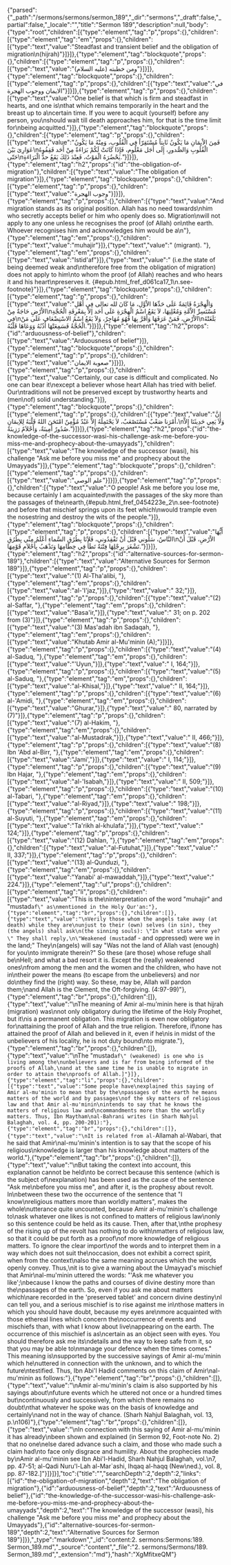 {"parsed":{"_path":"/sermons/sermons/sermon_189","_dir":"sermons","_draft":false,"_partial":false,"_locale":"","title":"Sermon 189","description":null,"body":{"type":"root","children":[{"type":"element","tag":"p","props":{},"children":[{"type":"element","tag":"em","props":{},"children":[{"type":"text","value":"Steadfast and transient belief and the obligation of migration\n(hijrah)"}]}]},{"type":"element","tag":"blockquote","props":{},"children":[{"type":"element","tag":"p","props":{},"children":[{"type":"text","value":"ومن خطبته (عليه السلام)"}]}]},{"type":"element","tag":"blockquote","props":{},"children":[{"type":"element","tag":"p","props":{},"children":[{"type":"text","value":"في الايمان ووجوب الهجرة"}]}]},{"type":"element","tag":"p","props":{},"children":[{"type":"text","value":"One belief is that which is firm and steadfast in hearts, and one is\nthat which remains temporarily in the heart and the breast up to a\ncertain time. If you were to acquit (yourself) before any person, you\nshould wait till death approaches him, for that is the time limit for\nbeing acquitted."}]},{"type":"element","tag":"blockquote","props":{},"children":[{"type":"element","tag":"p","props":{},"children":[{"type":"text","value":"فَمِنَ الاْيمَانِ مَا يَكُونُ ثَابِتاً مُسْتَقِرّاً فِي الْقُلُوبِ، وَمِنْهُ مَا يَكُونُ عَوَارِىَ بَيْنَ\nالْقُلُوبِ وَالصُّدورِ، إِلَى أَجَل مَعْلُوم، فَإِذَا كَانَتْ لَكُمْ بَرَاءَةٌ مِنْ أَحَد فَقِفُوهُ حَتّى\nيَحْضُرَهُ الْمَوْتُ، فَعِنْدَ ذَلِكَ يَقَعُ حدُّ الْبَرَاءَةِ."}]}]},{"type":"element","tag":"h2","props":{"id":"the-obligation-of-migration"},"children":[{"type":"text","value":"The obligation of migration"}]},{"type":"element","tag":"blockquote","props":{},"children":[{"type":"element","tag":"p","props":{},"children":[{"type":"text","value":"وجوب الهجرة"}]}]},{"type":"element","tag":"p","props":{},"children":[{"type":"text","value":"And migration stands as its original position. Allah has no need towards\nhim who secretly accepts belief or him who openly does so. Migration\nwill not apply to any one unless he recognises the proof (of Allah) on\nthe earth. Whoever recognises him and acknowledges him would be a\n"},{"type":"element","tag":"em","props":{},"children":[{"type":"text","value":"muhajir"}]},{"type":"text","value":" (migrant). "},{"type":"element","tag":"em","props":{},"children":[{"type":"text","value":"Istid'af"}]},{"type":"text","value":" (i.e.the state of being deemed weak and\ntherefore free from the obligation of migration) does not apply to him\nto whom the proof (of Allah) reaches and who hears it and his heart\npreserves it. {#epub.html_fref_d061ca17_1\n.see-footnote}"}]},{"type":"element","tag":"blockquote","props":{},"children":[{"type":"element","tag":"p","props":{},"children":[{"type":"text","value":"وَالْهِجْرَةُ قَائِمَةٌ عَلَى حَدِّهَا الاْوَّلِ، مَا كَانَ لله تعالى فِي أَهْلِ الاْرْضِ حَاجَةٌ مِنْ\nمُسْتَسِرِّ الاْمَّةِ وَمُعْلِنِهَا، لاَ يَقَعُ اسْمُ الْهِجْرَةِ عَلَى أَحَد إلاَّ بِمَعْرِفَةِ الْحُجَّةِ في\nالاْرْضِ، فَمَنْ عَرَفَهَا وَأَقَرَّ بِهَا فَهُوَ مُهَاجِرٌ، وَلاَ يَقَعُ اسْمُ الاسْتِضْعَافِ عَلَى مَنْ\nبَلَغَتْهُ الْحُجَّةُ فَسَمِعَتْهَا أُذُنُهُ وَوَعَاهَا قَلْبُهُ."}]}]},{"type":"element","tag":"h2","props":{"id":"arduousness-of-belief"},"children":[{"type":"text","value":"Arduousness of belief"}]},{"type":"element","tag":"blockquote","props":{},"children":[{"type":"element","tag":"p","props":{},"children":[{"type":"text","value":"صعوبة الايمان"}]}]},{"type":"element","tag":"p","props":{},"children":[{"type":"text","value":"Certainly, our case is difficult and complicated. No one can bear it\nexcept a believer whose heart Allah has tried with belief. Our\ntraditions will not be preserved except by trustworthy hearts and (men\nof) solid understanding."}]},{"type":"element","tag":"blockquote","props":{},"children":[{"type":"element","tag":"p","props":{},"children":[{"type":"text","value":"إِنَّ أَمْرَنا صَعْبٌ مُسْتَصْعَبٌ، لاَ يَحْتَمِلُهُ إِلاَّ عَبْدٌ مُؤْمِنٌ امْتَحَنَ اللهُ قَلْبَهُ لِلاِيمَانِ،\nوَلاَ يَعِي حَدِيثَنَا إِلاَّ صُدُورٌ أَمِينَةٌ، وَأَحْلاَمٌ رَزِينَةٌ."}]}]},{"type":"element","tag":"h2","props":{"id":"the-knowledge-of-the-successor-wasi-his-challenge-ask-me-before-you-miss-me-and-prophecy-about-the-umayyads"},"children":[{"type":"text","value":"The knowledge of the successor (wasi), his challenge \"Ask me before you miss me\" and prophecy about the Umayyads"}]},{"type":"element","tag":"blockquote","props":{},"children":[{"type":"element","tag":"p","props":{},"children":[{"type":"text","value":"علم الوصي"}]}]},{"type":"element","tag":"p","props":{},"children":[{"type":"text","value":"O people! Ask me before you lose me, because certainly I am acquainted\nwith the passages of the sky more than the passages of the\nearth,{#epub.html_fref_0454223e_2\n.see-footnote} and before that mischief springs upon its feet which\nwould trample even the nosestring and destroy the wits of the people."}]},{"type":"element","tag":"blockquote","props":{},"children":[{"type":"element","tag":"p","props":{},"children":[{"type":"text","value":"أَيُّهَا النَّاسُ، سَلُوني قَبْلَ أَنْ تَفْقِدُوني، فَلاَنَا بِطُرُقِ السَّماءِ أَعْلَمُ مِنِّي بِطُرُقِ\nالاْرْضِ، قَبْلَ أَنْ تَشْغَرَ بِرِجْلِهَا فِتْنَةٌ تَطَأُ فِي خِطَامِهَا وَتَذْهَبُ بِأَحْلاَمِ قَوْمِهَا."}]}]},{"type":"element","tag":"h2","props":{"id":"alternative-sources-for-sermon-189"},"children":[{"type":"text","value":"Alternative Sources for Sermon 189"}]},{"type":"element","tag":"p","props":{},"children":[{"type":"text","value":"(1) Al-Tha'alibi, "},{"type":"element","tag":"em","props":{},"children":[{"type":"text","value":"al-'I'jaz,"}]},{"type":"text","value":" 32;"}]},{"type":"element","tag":"p","props":{},"children":[{"type":"text","value":"(2) al-Saffar, "},{"type":"element","tag":"em","props":{},"children":[{"type":"text","value":"Basa'ir,"}]},{"type":"text","value":" 31; on p. 202 from (3)"}]},{"type":"element","tag":"p","props":{},"children":[{"type":"text","value":"(3) Mas'adah ibn Sadaqah, "},{"type":"element","tag":"em","props":{},"children":[{"type":"text","value":"Khutab Amir al-Mu'minin (A);"}]}]},{"type":"element","tag":"p","props":{},"children":[{"type":"text","value":"(4) al-Saduq, "},{"type":"element","tag":"em","props":{},"children":[{"type":"text","value":"'Uyun,"}]},{"type":"text","value":" I, 164;"}]},{"type":"element","tag":"p","props":{},"children":[{"type":"text","value":"(5) al-Saduq, "},{"type":"element","tag":"em","props":{},"children":[{"type":"text","value":"al-Khisal,"}]},{"type":"text","value":" II, 164;"}]},{"type":"element","tag":"p","props":{},"children":[{"type":"text","value":"(6) al-'Amidi, "},{"type":"element","tag":"em","props":{},"children":[{"type":"text","value":"Ghurar,"}]},{"type":"text","value":" 80, narrated by (7)"}]},{"type":"element","tag":"p","props":{},"children":[{"type":"text","value":"(7) al-Hakim, "},{"type":"element","tag":"em","props":{},"children":[{"type":"text","value":"al-Mustadrak,"}]},{"type":"text","value":" II, 466;"}]},{"type":"element","tag":"p","props":{},"children":[{"type":"text","value":"(8) Ibn 'Abd al-Birr, "},{"type":"element","tag":"em","props":{},"children":[{"type":"text","value":"Jami',"}]},{"type":"text","value":" I, 114;"}]},{"type":"element","tag":"p","props":{},"children":[{"type":"text","value":"(9) Ibn Hajar, "},{"type":"element","tag":"em","props":{},"children":[{"type":"text","value":"al-'Isabah,"}]},{"type":"text","value":" II, 509;"}]},{"type":"element","tag":"p","props":{},"children":[{"type":"text","value":"(10) al-Tabari, "},{"type":"element","tag":"em","props":{},"children":[{"type":"text","value":"al-Riyad,"}]},{"type":"text","value":" 198;"}]},{"type":"element","tag":"p","props":{},"children":[{"type":"text","value":"(11) al-Suyuti, "},{"type":"element","tag":"em","props":{},"children":[{"type":"text","value":"Ta'rikh al-khulafa',"}]},{"type":"text","value":" 124;"}]},{"type":"element","tag":"p","props":{},"children":[{"type":"text","value":"(12) Dahlan, "},{"type":"element","tag":"em","props":{},"children":[{"type":"text","value":"al-Futuhat,"}]},{"type":"text","value":" II, 337;"}]},{"type":"element","tag":"p","props":{},"children":[{"type":"text","value":"(13) al-Qunduzi, "},{"type":"element","tag":"em","props":{},"children":[{"type":"text","value":"Yanabi' al-mawaddah,"}]},{"type":"text","value":" 224."}]},{"type":"element","tag":"ul","props":{},"children":[{"type":"element","tag":"li","props":{},"children":[{"type":"text","value":"This is the\ninterpretation of the word \"muhajir\" and \"mustad`af\" as\nmentioned in the Holy Qur'an:"},{"type":"element","tag":"br","props":{},"children":[]},{"type":"text","value":"\nVerily those whom the angels take away (at death) while they are\nunjust to their (own) selves (in sin), they (the angels) shall ask\n(the sinning souls): \"In what state were ye?\" They shall reply,\n\"Weakened (mustad`af - and oppressed) were we in the land;\" They\n(angels) will say \"Was not the land of Allah vast (enough) for you\nto immigrate therein?\" So these (are those) whose refuge shall be\nHell; and what a bad resort it is. Except the (really) weakened ones\nfrom among the men and the women and the children, who have not in\ntheir power the means (to escape from the unbelievers) and nor do\nthey find the (right) way. So these, may be, Allah will pardon them;\nand Allah is the Clement, the Oft-forgiving. (4:97-99)"},{"type":"element","tag":"br","props":{},"children":[]},{"type":"text","value":"\nThe meaning of Amir al-mu'minin here is that hijrah (migration) was\nnot only obligatory during the lifetime of the Holy Prophet, but it\nis a permanent obligation. This migration is even now obligatory for\nattaining the proof of Allah and the true religion. Therefore, if\none has attained the proof of Allah and believed in it, even if he\nis in midst of the unbelievers of his locality, he is not duty bound\nto migrate."},{"type":"element","tag":"br","props":{},"children":[]},{"type":"text","value":"\nThe \"mustad`af\" (weakened) is one who is living among the\nunbelievers and is far from being informed of the proofs of Allah,\nand at the same time he is unable to migrate in order to attain the\nproofs of Allah.]"}]},{"type":"element","tag":"li","props":{},"children":[{"type":"text","value":"Some people have\nexplained this saying of Amir al-mu'minin to mean that by the\npassages of the earth he means matters of the world and by passages\nof the sky matters of religious law and that Amir al-mu'minin\nintends to say that he knows the matters of religious law and\ncommandments more than the worldly matters. Thus, Ibn Maytham\nal-Bahrani writes (in Sharh Nahjul Balaghah, vol. 4, pp. 200-201):"},{"type":"element","tag":"br","props":{},"children":[]},{"type":"text","value":"\nIt is related from al-`Allamah al-Wabari, that he said that Amir\nal-mu'minin's intention is to say that the scope of his religious\nknowledge is larger than his knowledge about matters of the world."},{"type":"element","tag":"br","props":{},"children":[]},{"type":"text","value":"\nBut taking the context into account, this explanation cannot be held\nto be correct because this sentence (which is the subject of\nexplanation) has been used as the cause of the sentence \"Ask me\nbefore you miss me\", and after it, is the prophesy about revolt. In\nbetween these two the occurrence of the sentence that \"I know\nreligious matters more than worldly matters\", makes the whole\nutterance quite uncounted, because Amir al-mu'minin's challenge to\nask whatever one likes is not confined to matters of religious law\nonly so this sentence could be held as its cause. Then, after that,\nthe prophesy of the rising up of the revolt has nothing to do with\nmatters of religious law, so that it could be put forth as a proof\nof more knowledge of religious matters. To ignore the clear import\nof the words and to interpret them in a way which does not suit the\noccasion, does not exhibit a correct spirit, when from the context\nalso the same meaning accrues which the words openly convey. Thus,\nit is to give a warning about the Umayyad's mischief that Amir\nal-mu'minin uttered the words: \"'Ask me whatever you like';\nbecause I know the paths and courses of divine destiny more than the\npassages of the earth. So, even if you ask me about matters which\nare recorded in the 'preserved tablet' and concern divine destiny\nI can tell you, and a serious mischief is to rise against me in\nthose matters in which you should have doubt, because my eyes are\nmore acquainted with those ethereal lines which concern the\noccurrence of events and mischiefs than, with what I know about live\nappearing on the earth. The occurrence of this mischief is as\ncertain as an object seen with eyes. You should therefore ask me its\ndetails and the way to keep safe from it, so that you may be able to\nmanage your defence when the times comes.\" This meaning is\nsupported by the successive sayings of Amir al-mu'minin which he\nuttered in connection with the unknown, and to which the future\ntestified. Thus, Ibn Abi'l Hadid comments on this claim of Amir\nal-mu'minin as follows:"},{"type":"element","tag":"br","props":{},"children":[]},{"type":"text","value":"\nAmir al-mu'minin's claim is also supported by his sayings about\nfuture events which he uttered not once or a hundred times but\ncontinuously and successively, from which there remains no doubt\nthat whatever he spoke was on the basis of knowledge and certainly\nand not in the way of chance. (Sharh Nahjul Balaghah, vol. 13, p.\n106)"},{"type":"element","tag":"br","props":{},"children":[]},{"type":"text","value":"\nIn connection with this saying of Amir al-mu'minin it has already\nbeen shown and explained (in Sermon 92, Foot-note No. 2) that no one\nelse dared advance such a claim, and those who made such a claim had\nto face only disgrace and humility. About the prophecies made by\nAmir al-mu'minin see Ibn Abi'l-Hadid, Sharh Nahjul Balaghah, vol.\n7, pp. 47-51; al-Qadi Nuru'l-Lah al-Mar`ashi, Ihqaq al-haqq (New\ned.), vol. 8, pp. 87-182.]"}]}]}],"toc":{"title":"","searchDepth":2,"depth":2,"links":[{"id":"the-obligation-of-migration","depth":2,"text":"The obligation of migration"},{"id":"arduousness-of-belief","depth":2,"text":"Arduousness of belief"},{"id":"the-knowledge-of-the-successor-wasi-his-challenge-ask-me-before-you-miss-me-and-prophecy-about-the-umayyads","depth":2,"text":"The knowledge of the successor (wasi), his challenge \"Ask me before you miss me\" and prophecy about the Umayyads"},{"id":"alternative-sources-for-sermon-189","depth":2,"text":"Alternative Sources for Sermon 189"}]}},"_type":"markdown","_id":"content:2. sermons:Sermons:189. Sermon_189.md","_source":"content","_file":"2. sermons/Sermons/189. Sermon_189.md","_extension":"md"},"hash":"XgMfitxeQM"}